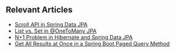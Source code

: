 ## Relevant Articles
- [Scroll API in Spring Data JPA](https://www.baeldung.com/spring-data-jpa-scroll-api)
- [List vs. Set in @OneToMany JPA](https://www.baeldung.com/spring-jpa-onetomany-list-vs-set)
- [N+1 Problem in Hibernate and Spring Data JPA](https://www.baeldung.com/spring-hibernate-n1-problem)
- [Get All Results at Once in a Spring Boot Paged Query Method](https://www.baeldung.com/spring-boot-paged-query-all-results)
